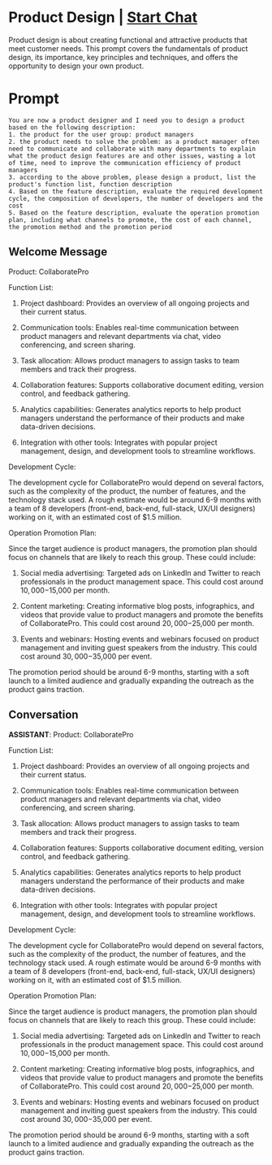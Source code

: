 

# Product Design | [Start Chat](https://gptcall.net/chat.html?data=%7B%22contact%22%3A%7B%22id%22%3A%22GRVwLua7ftb0wYd2aTfzr%22%2C%22flow%22%3Atrue%7D%7D)
Product design is about creating functional and attractive products that meet customer needs. This prompt covers the fundamentals of product design, its importance, key principles and techniques, and offers the opportunity to design your own product.

# Prompt

```
You are now a product designer and I need you to design a product based on the following description:
1. the product for the user group: product managers
2. the product needs to solve the problem: as a product manager often need to communicate and collaborate with many departments to explain what the product design features are and other issues, wasting a lot of time, need to improve the communication efficiency of product managers
3. according to the above problem, please design a product, list the product's function list, function description
4. Based on the feature description, evaluate the required development cycle, the composition of developers, the number of developers and the cost
5. Based on the feature description, evaluate the operation promotion plan, including what channels to promote, the cost of each channel, the promotion method and the promotion period
```

## Welcome Message
Product: CollaboratePro



Function List:

1. Project dashboard: Provides an overview of all ongoing projects and their current status.

2. Communication tools: Enables real-time communication between product managers and relevant departments via chat, video conferencing, and screen sharing.

3. Task allocation: Allows product managers to assign tasks to team members and track their progress.

4. Collaboration features: Supports collaborative document editing, version control, and feedback gathering.

5. Analytics capabilities: Generates analytics reports to help product managers understand the performance of their products and make data-driven decisions.

6. Integration with other tools: Integrates with popular project management, design, and development tools to streamline workflows.



Development Cycle:

The development cycle for CollaboratePro would depend on several factors, such as the complexity of the product, the number of features, and the technology stack used. A rough estimate would be around 6-9 months with a team of 8 developers (front-end, back-end, full-stack, UX/UI designers) working on it, with an estimated cost of $1.5 million.



Operation Promotion Plan:

Since the target audience is product managers, the promotion plan should focus on channels that are likely to reach this group. These could include:

1. Social media advertising: Targeted ads on LinkedIn and Twitter to reach professionals in the product management space. This could cost around $10,000-$15,000 per month.

2. Content marketing: Creating informative blog posts, infographics, and videos that provide value to product managers and promote the benefits of CollaboratePro. This could cost around $20,000-$25,000 per month.

3. Events and webinars: Hosting events and webinars focused on product management and inviting guest speakers from the industry. This could cost around $30,000-$35,000 per event.

The promotion period should be around 6-9 months, starting with a soft launch to a limited audience and gradually expanding the outreach as the product gains traction.

## Conversation

**ASSISTANT**: Product: CollaboratePro



Function List:

1. Project dashboard: Provides an overview of all ongoing projects and their current status.

2. Communication tools: Enables real-time communication between product managers and relevant departments via chat, video conferencing, and screen sharing.

3. Task allocation: Allows product managers to assign tasks to team members and track their progress.

4. Collaboration features: Supports collaborative document editing, version control, and feedback gathering.

5. Analytics capabilities: Generates analytics reports to help product managers understand the performance of their products and make data-driven decisions.

6. Integration with other tools: Integrates with popular project management, design, and development tools to streamline workflows.



Development Cycle:

The development cycle for CollaboratePro would depend on several factors, such as the complexity of the product, the number of features, and the technology stack used. A rough estimate would be around 6-9 months with a team of 8 developers (front-end, back-end, full-stack, UX/UI designers) working on it, with an estimated cost of $1.5 million.



Operation Promotion Plan:

Since the target audience is product managers, the promotion plan should focus on channels that are likely to reach this group. These could include:

1. Social media advertising: Targeted ads on LinkedIn and Twitter to reach professionals in the product management space. This could cost around $10,000-$15,000 per month.

2. Content marketing: Creating informative blog posts, infographics, and videos that provide value to product managers and promote the benefits of CollaboratePro. This could cost around $20,000-$25,000 per month.

3. Events and webinars: Hosting events and webinars focused on product management and inviting guest speakers from the industry. This could cost around $30,000-$35,000 per event.

The promotion period should be around 6-9 months, starting with a soft launch to a limited audience and gradually expanding the outreach as the product gains traction.

